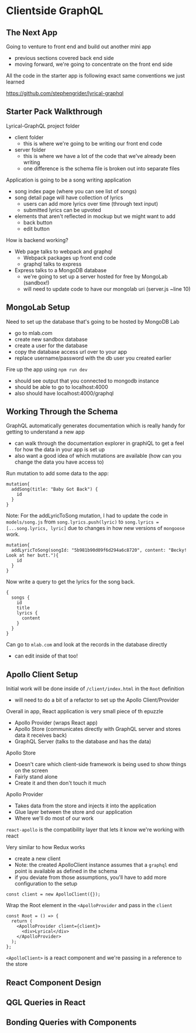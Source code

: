 # Clientside GraphQL

## The Next App
Going to venture to front end and build out another mini app
  - previous sections covered back end side
  - moving forward, we're going to concentrate on the front end side

All the code in the starter app is following exact same conventions we just learned

https://github.com/stephengrider/lyrical-graphql

## Starter Pack Walkthrough
Lyrical-GraphQL project folder
  - client folder
    - this is where we're going to be writing our front end code
  - server folder
    - this is where we have a lot of the code that we've already been writing
    - one difference is the schema file is broken out into separate files

Application is going to be a song writing application
  - song index page (where you can see list of songs)
  - song detail page will have collection of lyrics
    - users can add more lyrics over time (through text input)
    - submitted lyrics can be upvoted
  - elements that aren't reflected in mockup but we might want to add
    - back button
    - edit button

How is backend working?
  - Web page talks to webpack and graphql
    - Webpack packages up front end code
    - graphql talks to express
  - Express talks to a MongoDB database
    - we're going to set up a server hosted for free by MongoLab (sandbox!)
    - will need to update code to have our mongolab uri (server.js ~line 10)

## MongoLab Setup
Need to set up the database that's going to be hosted by MongoDB Lab
  - go to mlab.com
  - create new sandbox database
  - create a user for the database
  - copy the database access url over to your app
  - replace username/password with the db user you created earlier

Fire up the app using `npm run dev`
  - should see output that you connected to mongodb instance
  - should be able to go to localhost:4000
  - also should have localhost:4000/graphql

## Working Through the Schema
GraphQL automatically generates documentation which is really handy for getting to understand a new app
  - can walk through the documentation explorer in graphiQL to get a feel for how the data in your app is set up
  - also want a good idea of which mutations are available (how can you change the data you have access to)

Run mutation to add some data to the app:

```
mutation{
  addSong(title: "Baby Got Back") {
    id
  }
}
```

Note: For the addLyricToSong mutation, I had to update the code in `models/song.js` from `song.lyrics.push(lyric)` to `song.lyrics = [...song.lyrics, lyric]` due to changes in how new versions of `mongoose` work.

```
mutation{
  addLyricToSong(songId: "5b981b90d09f6d294a6c8720", content: "Becky! Look at her butt."){
    id
  }
}
```

Now write a query to get the lyrics for the song back.

```
{
  songs {
    id
    title
    lyrics {
      content
    }
  }
}
```

Can go to `mlab.com` and look at the records in the database directly
  - can edit inside of that too!


## Apollo Client Setup
Initial work will be done inside of `/client/index.html` in the `Root` definition
  - will need to do a bit of a refactor to set up the Apollo Client/Provider

Overall in app, React application is very small piece of th epuzzle
  - Apollo Provider (wraps React app)
  - Apollo Store (communicates directly with GraphQL server and stores data it receives back)
  - GraphQL Server (talks to the database and has the data)

Apollo Store
  - Doesn't care which client-side framework is being used to show things on the screen
  - Fairly stand alone
  - Create it and then don't touch it much

Apollo Provider
  - Takes data from the store and injects it into the application
  - Glue layer between the store and our application
  - Where we'll do most of our work

`react-apollo` is the compatibility layer that lets it know we're working with react

Very similar to how Redux works
  - create a new client
  - Note: the created ApolloClient instance assumes that a `graphql` end point is available as defined in the schema
  - if you deviate from those assumptions, you'll have to add more configuration to the setup

```
const client = new ApolloClient({});
```

Wrap the Root element in the `<ApolloProvider` and pass in the `client`

```
const Root = () => {
  return (
    <ApolloProvider client={client}>
      <div>Lyrical</div>
    </ApolloProvider>
  );
};

```

`<ApolloClient>` is a react component and we're passing in a reference to the store

## React Component Design


## QGL Queries in React


## Bonding Queries with Components
